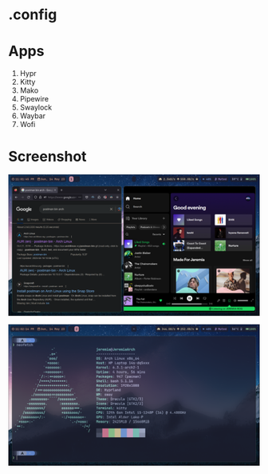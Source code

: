 # .config

# Apps
  1. Hypr
  2. Kitty
  3. Mako
  4. Pipewire
  5. Swaylock
  6. Waybar
  7. Wofi

# Screenshot
![Screen1](https://raw.githubusercontent.com/jeremia49/.config/main/swappy-20230514_230155.png)


![Screen2](https://raw.githubusercontent.com/jeremia49/.config/main/swappy-20230514_230217.png)
